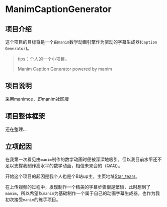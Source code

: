 # ManimCaptionGenerator

## 项目介绍

这个项目的目标将是一个由`manim`数学动画引擎作为驱动的字幕生成器(`Caption Generator`)。

> tips：个人的一个小项目。
>
> Manim Caption Generator powered by manim

## 项目说明

采用manimce，即manim社区版

## 项目整体框架

还在整理...

## 立项起因

在我第一次看见由`manim`制作的数学动画时便被深深地吸引，但以我目前水平还不足以支撑我制作高水平的数学动画，相信未来会的（QAQ）。

开始这个项目的起因是我个人也是个B站up主，主页地址[Star_tears](https://space.bilibili.com/25047766)。

在上传视频的过程中，发现制作一个精美的字幕步骤很是繁琐，此时想到了`manim`，所以希望以`manim`为基础制作一个属于自己的动画字幕生成器，也作为我初次接受`manim`的练手项目。


